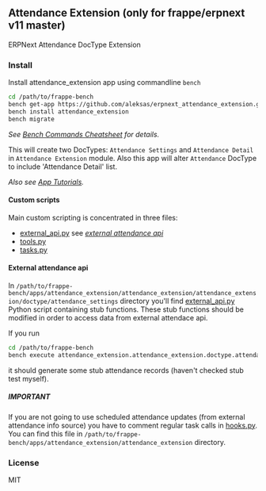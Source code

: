 ## Attendance Extension (only for frappe/erpnext v11 master)

ERPNext Attendance DocType Extension

### Install
Install attendance_extension app using commandline `bench`

```sh
cd /path/to/frappe-bench
bench get-app https://github.com/aleksas/erpnext_attendance_extension.git
bench install attendance_extension
bench migrate
```

_See [Bench Commands Cheatsheet](https://frappe.io/docs/user/en/bench/resources/bench-commands-cheatsheet.html) for details._

This will create two DocTypes: `Attendance Settings` and `Attendance Detail` in `Attendance Extension` module. Also this app will alter `Attendance` DocType to include 'Attendance Detail' list.

_Also see [App Tutorials](https://frappe.io/docs/user/en/tutorial)._

#### Custom scripts

Main custom scripting is concentrated in three files:
* [external_api.py]( https://github.com/aleksas/erpnext_attendance_extension/blob/master/attendance_extension/attendance_extension/doctype/attendance_settings/external_api.py) see _[external attendance api](#external-attendance-api)_
* [tools.py](https://github.com/aleksas/erpnext_attendance_extension/blob/master/attendance_extension/attendance_extension/doctype/attendance_settings/tools.py)
* [tasks.py](https://github.com/aleksas/erpnext_attendance_extension/blob/master/attendance_extension/attendance_extension/doctype/attendance_settings/tasks.py)

#### External attendance api

In `/path/to/frappe-bench/apps/attendance_extension/attendance_extension/attendance_extension/doctype/attendance_settings` directory you'll find [external_api.py](https://github.com/aleksas/erpnext_attendance_extension/blob/master/attendance_extension/attendance_extension/doctype/attendance_settings/external_api.py) Python script containing stub functions. These stub functions should be modified in order to access data from external attendace api.

If you run 

```sh
cd /path/to/frappe-bench
bench execute attendance_extension.attendance_extension.doctype.attendance_settings.tasks.test
```

it should generate some stub attendance records (haven't checked stub test myself).

##### IMPORTANT

If you are not going to use scheduled attendance updates (from external attendance info source) you have to comment regular task calls in [hooks.py](https://github.com/aleksas/erpnext_attendance_extension/blob/master/attendance_extension/hooks.py#L97-L109). You can find this file in `/path/to/frappe-bench/apps/attendance_extension/attendance_extension` directory.

### License

MIT
